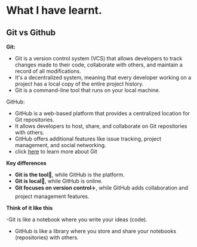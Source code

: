 # What I have learnt.

## Git vs Github



   **Git:**

- Git is a version control system (VCS) that allows developers to track changes made to their code, collaborate with others, and maintain a record of all modifications.
- It's a decentralized system, meaning that every developer working on a project has a local copy of the entire project history.
- Git is a command-line tool that runs on your local machine.

GitHub:

- GitHub is a web-based platform that provides a centralized location for Git repositories.
- It allows developers to host, share, and collaborate on Git repositories with others.
- GitHub offers additional features like issue tracking, project management, and social networking.
- click [here](hubhttps://docs.github.com/en/get-started/writing-on-github/working-with-advanced-formatting/creating-a-permanent-link-to-a-code-snippet) to learn more about Git 
  

**Key differences**

- **Git is the tool**🧰, while GitHub is the platform.
- **Git is local**🫵, while GitHub is online.
- **Git focuses on version control**✈️, while GitHub adds collaboration and project management features.

**Think of it like this**

-Git is like a notebook where you write your ideas (code).
- GitHub is like a library where you store and share your notebooks (repositories) with others.


